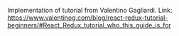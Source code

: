 Implementation of tutorial from Valentino Gagliardi.
Link: https://www.valentinog.com/blog/react-redux-tutorial-beginners/#React_Redux_tutorial_who_this_guide_is_for
